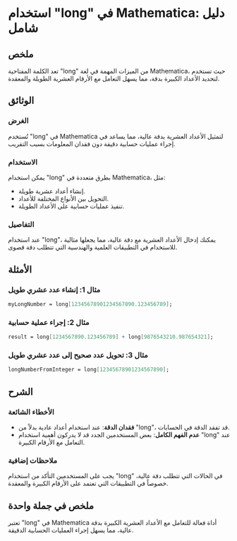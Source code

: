 <!--
Meta Description: # استخدام "long" في Mathematica: دليل شامل ## ملخص تعد الكلمة المفتاحية "long" من الميزات المهمة في لغة Mathematica، حيث تستخدم لتحديد الأعداد الكبيرة...
Meta Keywords: long, mathematica, استخدام, الأعداد, الكبيرة
-->

# استخدام "long" في Mathematica: دليل شامل

## ملخص
تعد الكلمة المفتاحية "long" من الميزات المهمة في لغة Mathematica، حيث تستخدم لتحديد الأعداد الكبيرة بدقة، مما يسهل التعامل مع الأرقام العشرية الطويلة والمعقدة.

## الوثائق
### الغرض
تُستخدم "long" في Mathematica لتمثيل الأعداد العشرية بدقة عالية، مما يساعد في إجراء عمليات حسابية دقيقة دون فقدان المعلومات بسبب التقريب.

### الاستخدام
يمكن استخدام "long" بطرق متعددة في Mathematica، مثل:
- إنشاء أعداد عشرية طويلة.
- التحويل بين الأنواع المختلفة للأعداد.
- تنفيذ عمليات حسابية على الأعداد الطويلة.

### التفاصيل
عند استخدام "long"، يمكنك إدخال الأعداد العشرية مع دقة عالية، مما يجعلها مثالية للاستخدام في التطبيقات العلمية والهندسية التي تتطلب دقة قصوى. 

## الأمثلة
### مثال 1: إنشاء عدد عشري طويل
```mathematica
myLongNumber = long[12345678901234567890.123456789];
```

### مثال 2: إجراء عملية حسابية
```mathematica
result = long[1234567890.123456789] + long[9876543210.987654321];
```

### مثال 3: تحويل عدد صحيح إلى عدد عشري طويل
```mathematica
longNumberFromInteger = long[12345678901234567890];
```

## الشرح
### الأخطاء الشائعة
- **فقدان الدقة**: عند استخدام أعداد عادية بدلاً من "long"، قد تفقد الدقة في الحسابات.
- **عدم الفهم الكامل**: بعض المستخدمين الجدد قد لا يدركون أهمية استخدام "long" عند التعامل مع الأرقام الكبيرة.

### ملاحظات إضافية
يجب على المستخدمين التأكد من استخدام "long" في الحالات التي تتطلب دقة عالية، خصوصاً في التطبيقات التي تعتمد على الأرقام الكبيرة والمعقدة.

## ملخص في جملة واحدة
تعتبر "long" في Mathematica أداة فعالة للتعامل مع الأعداد العشرية الكبيرة بدقة عالية، مما يسهل إجراء العمليات الحسابية الدقيقة.